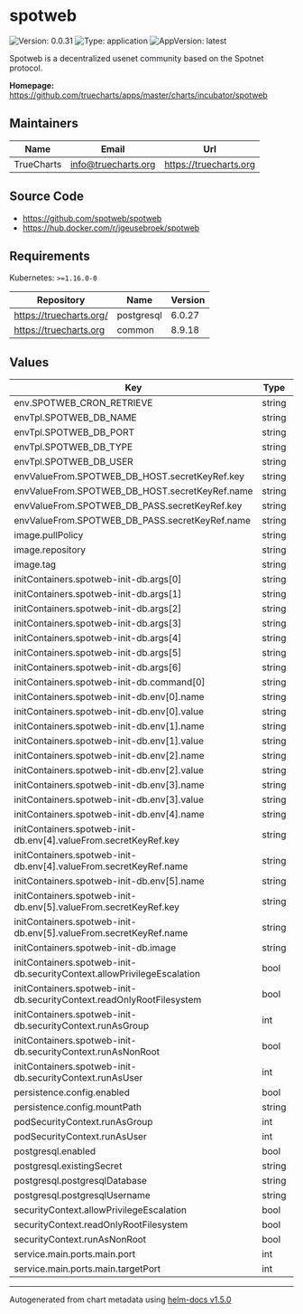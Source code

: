 # spotweb

![Version: 0.0.31](https://img.shields.io/badge/Version-0.0.31-informational?style=flat-square) ![Type: application](https://img.shields.io/badge/Type-application-informational?style=flat-square) ![AppVersion: latest](https://img.shields.io/badge/AppVersion-latest-informational?style=flat-square)

Spotweb is a decentralized usenet community based on the Spotnet protocol.

**Homepage:** <https://github.com/truecharts/apps/master/charts/incubator/spotweb>

## Maintainers

| Name | Email | Url |
| ---- | ------ | --- |
| TrueCharts | info@truecharts.org | https://truecharts.org |

## Source Code

* <https://github.com/spotweb/spotweb>
* <https://hub.docker.com/r/jgeusebroek/spotweb>

## Requirements

Kubernetes: `>=1.16.0-0`

| Repository | Name | Version |
|------------|------|---------|
| https://truecharts.org/ | postgresql | 6.0.27 |
| https://truecharts.org | common | 8.9.18 |

## Values

| Key | Type | Default | Description |
|-----|------|---------|-------------|
| env.SPOTWEB_CRON_RETRIEVE | string | `"*/15 * * * *"` |  |
| envTpl.SPOTWEB_DB_NAME | string | `"{{ .Values.postgresql.postgresqlDatabase }}"` |  |
| envTpl.SPOTWEB_DB_PORT | string | `"5432"` |  |
| envTpl.SPOTWEB_DB_TYPE | string | `"pdo_pgsql"` |  |
| envTpl.SPOTWEB_DB_USER | string | `"{{ .Values.postgresql.postgresqlUsername }}"` |  |
| envValueFrom.SPOTWEB_DB_HOST.secretKeyRef.key | string | `"plainhost"` |  |
| envValueFrom.SPOTWEB_DB_HOST.secretKeyRef.name | string | `"dbcreds"` |  |
| envValueFrom.SPOTWEB_DB_PASS.secretKeyRef.key | string | `"postgresql-password"` |  |
| envValueFrom.SPOTWEB_DB_PASS.secretKeyRef.name | string | `"dbcreds"` |  |
| image.pullPolicy | string | `"IfNotPresent"` |  |
| image.repository | string | `"jgeusebroek/spotweb"` |  |
| image.tag | string | `"latest@sha256:a92edf244cbb794fb5cd10d8b3ff808cbf7c0b689bbc01cb9911288f1b467518"` |  |
| initContainers.spotweb-init-db.args[0] | string | `"-f"` |  |
| initContainers.spotweb-init-db.args[1] | string | `"/var/www/spotweb/bin/upgrade-db.php"` |  |
| initContainers.spotweb-init-db.args[2] | string | `"--"` |  |
| initContainers.spotweb-init-db.args[3] | string | `"-reset-password"` |  |
| initContainers.spotweb-init-db.args[4] | string | `"admin"` |  |
| initContainers.spotweb-init-db.args[5] | string | `"-set-systemtype"` |  |
| initContainers.spotweb-init-db.args[6] | string | `"single"` |  |
| initContainers.spotweb-init-db.command[0] | string | `"php"` |  |
| initContainers.spotweb-init-db.env[0].name | string | `"SPOTWEB_DB_TYPE"` |  |
| initContainers.spotweb-init-db.env[0].value | string | `"pdo_pgsql"` |  |
| initContainers.spotweb-init-db.env[1].name | string | `"SPOTWEB_DB_NAME"` |  |
| initContainers.spotweb-init-db.env[1].value | string | `"{{ .Values.postgresql.postgresqlDatabase }}"` |  |
| initContainers.spotweb-init-db.env[2].name | string | `"SPOTWEB_DB_USER"` |  |
| initContainers.spotweb-init-db.env[2].value | string | `"{{ .Values.postgresql.postgresqlUsername }}"` |  |
| initContainers.spotweb-init-db.env[3].name | string | `"SPOTWEB_DB_PORT"` |  |
| initContainers.spotweb-init-db.env[3].value | string | `"5432"` |  |
| initContainers.spotweb-init-db.env[4].name | string | `"SPOTWEB_DB_PASS"` |  |
| initContainers.spotweb-init-db.env[4].valueFrom.secretKeyRef.key | string | `"postgresql-password"` |  |
| initContainers.spotweb-init-db.env[4].valueFrom.secretKeyRef.name | string | `"dbcreds"` |  |
| initContainers.spotweb-init-db.env[5].name | string | `"SPOTWEB_DB_HOST"` |  |
| initContainers.spotweb-init-db.env[5].valueFrom.secretKeyRef.key | string | `"plainhost"` |  |
| initContainers.spotweb-init-db.env[5].valueFrom.secretKeyRef.name | string | `"dbcreds"` |  |
| initContainers.spotweb-init-db.image | string | `"{{ .Values.image.repository }}:{{ .Values.image.tag }}"` |  |
| initContainers.spotweb-init-db.securityContext.allowPrivilegeEscalation | bool | `false` |  |
| initContainers.spotweb-init-db.securityContext.readOnlyRootFilesystem | bool | `false` |  |
| initContainers.spotweb-init-db.securityContext.runAsGroup | int | `0` |  |
| initContainers.spotweb-init-db.securityContext.runAsNonRoot | bool | `false` |  |
| initContainers.spotweb-init-db.securityContext.runAsUser | int | `0` |  |
| persistence.config.enabled | bool | `true` |  |
| persistence.config.mountPath | string | `"/config"` |  |
| podSecurityContext.runAsGroup | int | `0` |  |
| podSecurityContext.runAsUser | int | `0` |  |
| postgresql.enabled | bool | `true` |  |
| postgresql.existingSecret | string | `"dbcreds"` |  |
| postgresql.postgresqlDatabase | string | `"spotweb"` |  |
| postgresql.postgresqlUsername | string | `"spotweb"` |  |
| securityContext.allowPrivilegeEscalation | bool | `false` |  |
| securityContext.readOnlyRootFilesystem | bool | `false` |  |
| securityContext.runAsNonRoot | bool | `false` |  |
| service.main.ports.main.port | int | `11000` |  |
| service.main.ports.main.targetPort | int | `80` |  |

----------------------------------------------
Autogenerated from chart metadata using [helm-docs v1.5.0](https://github.com/norwoodj/helm-docs/releases/v1.5.0)
